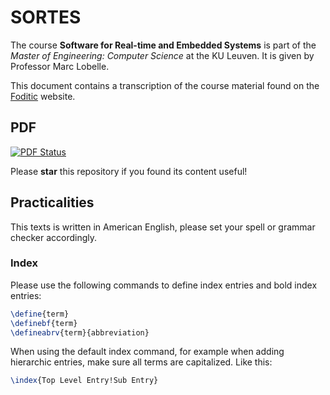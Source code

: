 SORTES
======
The course **Software for Real-time and Embedded Systems** is part of the *Master of Engineering: Computer Science* at the KU Leuven. It is given by Professor Marc Lobelle.

This document contains a transcription of the course material found on the [Foditic](foditic.org) website.


## PDF

[![PDF Status](https://www.sharelatex.com/github/repos/KULeuven-CS/SORTES/builds/latest/badge.svg)](https://www.sharelatex.com/github/repos/KULeuven-CS/SORTES/builds/latest/output.pdf)

Please **star** this repository if you found its content useful!

## Practicalities

This texts is written in American English, please set your spell or grammar checker accordingly.  

### Index

Please use the following commands to define index entries and bold index entries:
```tex
\define{term}
\definebf{term}
\defineabrv{term}{abbreviation}
```
When using the default index command, for example when adding hierarchic entries, make sure all terms are capitalized. Like this: 
```tex
\index{Top Level Entry!Sub Entry}
```

